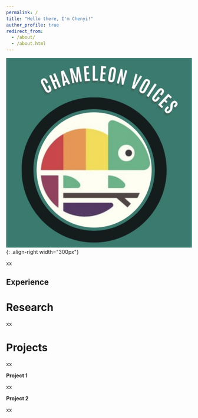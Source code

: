 ```yaml
---
permalink: /
title: "Hello there, I'm Chenyi!"
author_profile: true
redirect_from: 
  - /about/
  - /about.html
---
```


![Illustration of voices](/images/voice.png){: .align-right width="300px"}

xx

Experience
------

Research
======
xx

Projects
======
xx

**Project 1**

xx

**Project 2**

xx